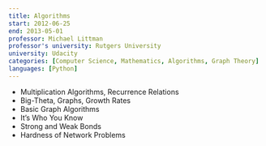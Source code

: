 ```yaml
---
title: Algorithms
start: 2012-06-25
end: 2013-05-01
professor: Michael Littman
professor's university: Rutgers University
university: Udacity
categories: [Computer Science, Mathematics, Algorithms, Graph Theory]
languages: [Python]
---
```

- Multiplication Algorithms, Recurrence Relations
- Big-Theta, Graphs, Growth Rates
- Basic Graph Algorithms
- It’s Who You Know
- Strong and Weak Bonds
- Hardness of Network Problems
